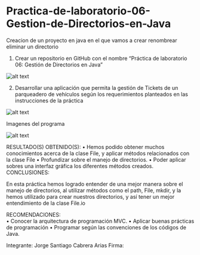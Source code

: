 # Practica-de-laboratorio-06-Gestion-de-Directorios-en-Java
Creacion de un proyecto en java en el que vamos a crear renombrear eliminar un directorio 
1.	Crear un repositorio en GitHub con el nombre “Práctica de laboratorio 06: Gestión de Directorios en Java” 

![alt text](Screenshot (88))

2.	Desarrollar una aplicación que permita la gestión de Tickets de un parqueadero de vehículos según los requerimientos planteados en las instrucciones de la práctica 


 ![alt text](Screenshot (87))


Imagenes del programa

![alt text](Screenshot (81))




 RESULTADO(S) OBTENIDO(S): 
• Hemos podido obtener muchos conocimientos acerca de la clase File, y aplicar métodos relacionados con la clase File 
•	Profundizar sobre el manejo de directorios.
•	Poder aplicar sobres una interfaz gráfica los diferentes métodos creados.
CONCLUSIONES:  

En esta práctica hemos logrado entender de una mejor manera sobre el manejo de directorios, al utilizar métodos como el path, File, mkdir, y la hemos utilizado para crear nuestros directorios, y así tener un mejor entendimiento de la clase File.io 


RECOMENDACIONES:  
•	Conocer la arquitectura de programación MVC. 
•	Aplicar buenas prácticas de programación 
•	Programar según las convenciones de los códigos de Java.  
 
Integrante:  Jorge Santiago Cabrera Arias 
Firma:  

